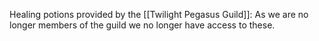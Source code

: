 Healing potions provided by the [[Twilight Pegasus Guild]]:
As we are no longer members of the guild we no longer have access to these.